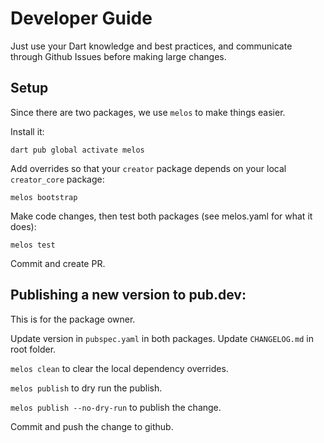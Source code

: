# Developer Guide

Just use your Dart knowledge and best practices, and communicate through Github Issues before making large changes.

## Setup

Since there are two packages, we use `melos` to make things easier.

Install it: 

`dart pub global activate melos`

Add overrides so that your `creator` package depends on your local `creator_core` package:

`melos bootstrap`

Make code changes, then test both packages (see melos.yaml for what it does):

`melos test`

Commit and create PR.

## Publishing a new version to pub.dev:

This is for the package owner.

Update version in `pubspec.yaml` in both packages. Update `CHANGELOG.md` in root folder.

`melos clean` to clear the local dependency overrides.

`melos publish` to dry run the publish.

`melos publish --no-dry-run` to publish the change.

Commit and push the change to github.